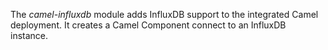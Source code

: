 The _camel-influxdb_ module adds InfluxDB support to the integrated Camel deployment. It creates a Camel Component connect to an InfluxDB instance.
